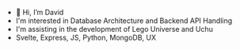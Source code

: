 - 👋 Hi, I’m David
- I'm interested in Database Architecture and Backend API Handling
- I'm assisting in the development of Lego Universe and Uchu
- Svelte, Express, JS, Python, MongoDB, UX

<!---
DavidJonesADA/DavidJonesADA is a ✨ special ✨ repository because its `README.md` (this file) appears on your GitHub profile.
You can click the Preview link to take a look at your changes.
--->
